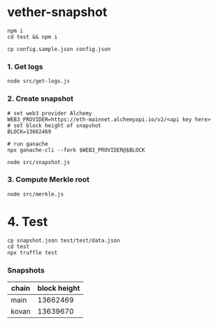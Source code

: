# vether-snapshot

```shell
npm i
cd test && npm i

cp config.sample.json config.json
```

### 1. Get logs

```shell
node src/get-logs.js
```

### 2. Create snapshot

```shell
# set web3 provider Alchemy
WEB3_PROVIDER=https://eth-mainnet.alchemyapi.io/v2/<api key here>
# set block height of snapshot
BLOCK=13662469

# run ganache
npx ganache-cli --fork $WEB3_PROVIDER@$BLOCK

node src/snapshot.js
```

### 3. Compute Merkle root

```shell
node src/merkle.js
```

# 4. Test

```shell
cp snapshot.json test/test/data.json
cd test
npx truffle test
```

### Snapshots

| chain | block height |
| ----- | ------------ |
| main  | 13662469     |
| kovan | 13639670     |

